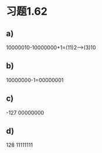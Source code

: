 # 习题1.62

## a)

10000010-10000000+1=(11)2-->(3)10

## b)

10000000-1=00000001

## c)

-127   00000000

## d)

128    11111111

